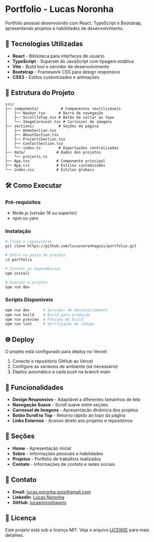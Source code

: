 # Portfolio - Lucas Noronha

Portfolio pessoal desenvolvido com React, TypeScript e Bootstrap, apresentando projetos e habilidades de desenvolvimento.

## 🚀 Tecnologias Utilizadas

- **React** - Biblioteca para interfaces de usuário
- **TypeScript** - Superset do JavaScript com tipagem estática
- **Vite** - Build tool e servidor de desenvolvimento
- **Bootstrap** - Framework CSS para design responsivo
- **CSS3** - Estilos customizados e animações

## 📁 Estrutura do Projeto

```
src/
├── components/          # Componentes reutilizáveis
│   ├── Navbar.tsx      # Barra de navegação
│   ├── ScrollToTop.tsx # Botão de voltar ao topo
│   └── ImageCarousel.tsx # Carrossel de imagens
├── sections/           # Seções da página
│   ├── HomeSection.tsx
│   ├── AboutSection.tsx
│   ├── ProjectsSection.tsx
│   ├── ContactSection.tsx
│   └── index.ts        # Exportações centralizadas
├── data/              # Dados dos projetos
│   └── projects.ts
├── App.tsx            # Componente principal
├── App.css            # Estilos customizados
└── index.css          # Estilos globais
```

## 🛠️ Como Executar

### Pré-requisitos
- Node.js (versão 18 ou superior)
- npm ou yarn

### Instalação
```bash
# Clone o repositório
git clone https://github.com/lucasnoronhagois/portfolio.git

# Entre na pasta do projeto
cd portfolio

# Instale as dependências
npm install

# Execute o projeto
npm run dev
```

### Scripts Disponíveis
```bash
npm run dev      # Servidor de desenvolvimento
npm run build    # Build para produção
npm run preview  # Preview do build
npm run lint     # Verificação de código
```

## 🌐 Deploy

O projeto está configurado para deploy no Vercel:

1. Conecte o repositório GitHub ao Vercel
2. Configure as variáveis de ambiente (se necessário)
3. Deploy automático a cada push na branch main

## 📱 Funcionalidades

- **Design Responsivo** - Adaptável a diferentes tamanhos de tela
- **Navegação Suave** - Scroll suave entre seções
- **Carrossel de Imagens** - Apresentação dinâmica dos projetos
- **Botão Scroll to Top** - Retorno rápido ao topo da página
- **Links Externos** - Acesso direto aos projetos e repositórios

## 🎨 Seções

- **Home** - Apresentação inicial
- **Sobre** - Informações pessoais e habilidades
- **Projetos** - Portfolio de trabalhos realizados
- **Contato** - Informações de contato e redes sociais

## 📧 Contato

- **Email**: lucas.noronha.gois@gmail.com
- **LinkedIn**: [Lucas Noronha](https://www.linkedin.com/in/lucasnoronhagois)
- **GitHub**: [lucasnoronhagois](https://github.com/lucasnoronhagois)

## 📄 Licença

Este projeto está sob a licença MIT. Veja o arquivo [LICENSE](LICENSE) para mais detalhes.